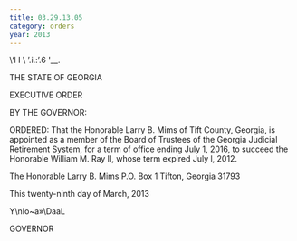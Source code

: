 ```yaml
---
title: 03.29.13.05
category: orders
year: 2013
---
```

 

\‘l I
\\ ’.i.:’.6 '__.

THE STATE OF GEORGIA

EXECUTIVE ORDER

BY THE GOVERNOR:

ORDERED: That the Honorable Larry B. Mims of Tift County, Georgia, is
appointed as a member of the Board of Trustees of the Georgia
Judicial Retirement System, for a term of office ending July 1,
2016, to succeed the Honorable William M. Ray II, whose term
expired July l, 2012.

The Honorable Larry B. Mims
P.O. Box 1
Tifton, Georgia 31793

This twenty-ninth day of March, 2013

Y\nIo~a»\DaaL

GOVERNOR

